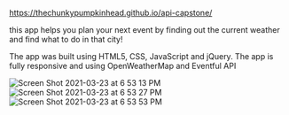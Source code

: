
https://thechunkypumpkinhead.github.io/api-capstone/

this app helps you plan your next event by finding out the current weather and find what to do in that city!


The app was built using HTML5, CSS, JavaScript and jQuery.
The app is fully responsive and using OpenWeatherMap and Eventful API 



![Screen Shot 2021-03-23 at 6 53 13 PM](https://user-images.githubusercontent.com/68406221/112242495-38c59800-8c09-11eb-8ac7-ce9551464d9d.png)
![Screen Shot 2021-03-23 at 6 53 27 PM](https://user-images.githubusercontent.com/68406221/112242518-424f0000-8c09-11eb-9d32-6a73f5267ad2.png)
![Screen Shot 2021-03-23 at 6 53 53 PM](https://user-images.githubusercontent.com/68406221/112242521-4418c380-8c09-11eb-936a-0a6acae7db05.png)



 


